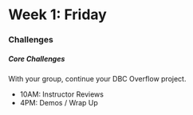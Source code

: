 # Week 1: Friday

### Challenges

##### Core Challenges
With your group, continue your DBC Overflow project.

- 10AM: Instructor Reviews
- 4PM: Demos / Wrap Up
